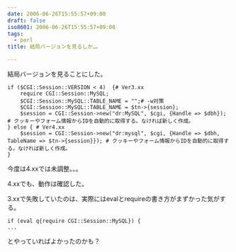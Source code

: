 ```yaml
---
date: 2006-06-26T15:55:57+09:00
draft: false
iso8601: 2006-06-26T15:55:57+09:00
tags:
  - perl
title: 結局バージョンを見るしか…。

---
```


結局バージョンを見ることにした。

```text
if ($CGI::Session::VERSION < 4)  {# Ver3.xx
    require CGI::Session::MySQL;
    $CGI::Session::MySQL::TABLE_NAME = "";# -w対策
    $CGI::Session::MySQL::TABLE_NAME = $tn->{session};
    $session = CGI::Session->new("dr:MySQL", $cgi, {Handle => $dbh}); # クッキーやフォーム情報からIDを自動的に取得する。なければ新しく作成。
} else { # Ver4.xx
    $session = CGI::Session->new("dr:mysql", $cgi, {Handle => $dbh, TableName => $tn->{session}}); # クッキーやフォーム情報からIDを自動的に取得する。なければ新しく作成。
}
```

今度は4.xxでは未調整。。。

4.xxでも、動作は確認した。

3.xxで失敗していたのは、実際にはevalとrequireの書き方がまずかった気がする。

```text
if (eval q{require CGI::Session::MySQL}) {
...
```

とやっていればよかったのかも？
